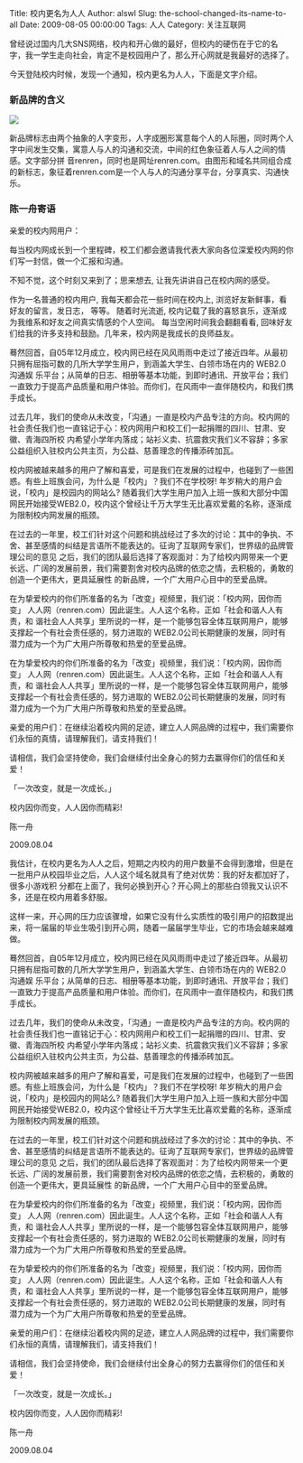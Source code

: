 Title: 校内更名为人人
Author: alswl
Slug: the-school-changed-its-name-to-all
Date: 2009-08-05 00:00:00
Tags: 人人
Category: 关注互联网

曾经说过国内几大SNS网络，校内和开心做的最好，但校内的硬伤在于它的名字，我一学生走向社会，肯定不是校园用户了，那么开心网就是我最好的选择了。

今天登陆校内时候，发现一个通知，校内更名为人人，下面是文字介绍。

### 新品牌的含义

![](http://s.xnimg.cn/100800/marksfine/images/renren_logo.png)

新品牌标志由两个抽象的人字变形，人字成圈形寓意每个人的人际圈，同时两个人字中间发生交集，寓意人与人的沟通和交流，中间的红色象征着人与人之间的情感。文字部分拼
音renren，同时也是网址renren.com。由图形和域名共同组合成的新标志，象征着renren.com是一个人与人的沟通分享平台，分享真实、沟通快乐。

### 陈一舟寄语

亲爱的校内网用户：

每当校内网成长到一个里程碑，校工们都会邀请我代表大家向各位深爱校内网的你们写一封信，做一个汇报和沟通。

不知不觉，这个时刻又来到了；思来想去, 让我先讲讲自己在校内网的感受。

作为一名普通的校内用户, 我每天都会花一些时间在校内上, 浏览好友新鲜事，看好友的留言，发日志， 等等。 随着时光流逝,
校内记载了我的喜怒哀乐，逐渐成为我维系和好友之间真实情感的个人空间。 每当空闲时间我会翻翻看看,
回味好友们给我的许多支持和鼓励。几年来，校内网是我成长的良师益友。

蓦然回首，自05年12月成立，校内网已经在风风雨雨中走过了接近四年。从最初只拥有屈指可数的几所大学学生用户，到涵盖大学生、白领市场在内的 WEB2.0沟通娱
乐平台；从简单的日志、相册等基本功能，到即时通讯、开放平台；我们一直致力于提高产品质量和用户体验。而你们，在风雨中一直伴随校内，和我们携手成长。

过去几年，我们的使命从未改变，「沟通」一直是校内产品专注的方向。校内网的社会责任我们也一直铭记于心：校内网用户和校工们一起捐赠的四川、甘肃、安徽、青海四所校
内希望小学年内落成；站衫义卖、抗震救灾我们义不容辞；多家公益组织入驻校内公共主页，为公益、慈善理念的传播添砖加瓦。

校内网被越来越多的用户了解和喜爱，可是我们在发展的过程中，也碰到了一些困惑。有些上班族会问，为什么是「校内」？我们不在学校呀!
年岁稍大的用户会说，「校内」是校园内的网站么?
随着我们大学生用户加入上班一族和大部分中国网民开始接受WEB2.0，校内这个曾经让千万大学生无比喜欢爱戴的名称，逐渐成为限制校内网发展的瓶颈。

在过去的一年里，校工们针对这个问题和挑战经过了多次的讨论：其中的争执、不舍、甚至感情的纠结是言语所不能表达的。征询了互联网专家们，世界级的品牌管理公司的意见
之后，我们的团队最后选择了客观面对：为了给校内网带来一个更长远、广阔的发展前景，我们需要割舍对校内品牌的依恋之情，去积极的，勇敢的创造一个更伟大，更具延展性
的新品牌，一个广大用户心目中的至爱品牌。

在为挚爱校内的你们所准备的名为「改变」视频里，我们说：「校内网，因你而变」 人人网（renren.com）因此诞生。人人这个名称，正如「社会和谐人人有责，和
谐社会人人共享」里所说的一样，是一个能够包容全体互联网用户，能够支撑起一个有社会责任感的，努力进取的
WEB2.0公司长期健康的发展，同时有潜力成为一个为广大用户所尊敬和热爱的至爱品牌。

在为挚爱校内的你们所准备的名为「改变」视频里，我们说：「校内网，因你而变」 人人网（renren.com）因此诞生。人人这个名称，正如「社会和谐人人有责，和
谐社会人人共享」里所说的一样，是一个能够包容全体互联网用户，能够支撑起一个有社会责任感的，努力进取的
WEB2.0公司长期健康的发展，同时有潜力成为一个为广大用户所尊敬和热爱的至爱品牌。

亲爱的用户们：在继续沿着校内网的足迹，建立人人网品牌的过程中，我们需要你们永恒的真情，请理解我们，请支持我们！

请相信，我们会坚持使命，我们会继续付出全身心的努力去赢得你们的信任和关爱！

「一次改变，就是一次成长。」

校内因你而变，人人因你而精彩!

陈一舟

2009.08.04

我估计，在校内更名为人人之后，短期之内校内的用户数量不会得到激增，但是在一批用户从校园毕业之后，人人这个域名就具有了绝对优势：我的好友都加好了，很多小游戏积
分都在上面了，我何必换到开心？开心网上的那些白领我又认识不多，还是在校内用着多舒服。

这样一来，开心网的压力应该骤增，如果它没有什么实质性的吸引用户的招数提出来，将一届届的毕业生吸引到开心网，随着一届届学生毕业，它的市场会越来越难做。

蓦然回首，自05年12月成立，校内网已经在风风雨雨中走过了接近四年。从最初只拥有屈指可数的几所大学学生用户，到涵盖大学生、白领市场在内的 WEB2.0沟通娱
乐平台；从简单的日志、相册等基本功能，到即时通讯、开放平台；我们一直致力于提高产品质量和用户体验。而你们，在风雨中一直伴随校内，和我们携手成长。

过去几年，我们的使命从未改变，「沟通」一直是校内产品专注的方向。校内网的社会责任我们也一直铭记于心：校内网用户和校工们一起捐赠的四川、甘肃、安徽、青海四所校
内希望小学年内落成；站衫义卖、抗震救灾我们义不容辞；多家公益组织入驻校内公共主页，为公益、慈善理念的传播添砖加瓦。

校内网被越来越多的用户了解和喜爱，可是我们在发展的过程中，也碰到了一些困惑。有些上班族会问，为什么是「校内」？我们不在学校呀!
年岁稍大的用户会说，「校内」是校园内的网站么?
随着我们大学生用户加入上班一族和大部分中国网民开始接受WEB2.0，校内这个曾经让千万大学生无比喜欢爱戴的名称，逐渐成为限制校内网发展的瓶颈。

在过去的一年里，校工们针对这个问题和挑战经过了多次的讨论：其中的争执、不舍、甚至感情的纠结是言语所不能表达的。征询了互联网专家们，世界级的品牌管理公司的意见
之后，我们的团队最后选择了客观面对：为了给校内网带来一个更长远、广阔的发展前景，我们需要割舍对校内品牌的依恋之情，去积极的，勇敢的创造一个更伟大，更具延展性
的新品牌，一个广大用户心目中的至爱品牌。

在为挚爱校内的你们所准备的名为「改变」视频里，我们说：「校内网，因你而变」 人人网（renren.com）因此诞生。人人这个名称，正如「社会和谐人人有责，和
谐社会人人共享」里所说的一样，是一个能够包容全体互联网用户，能够支撑起一个有社会责任感的，努力进取的
WEB2.0公司长期健康的发展，同时有潜力成为一个为广大用户所尊敬和热爱的至爱品牌。

在为挚爱校内的你们所准备的名为「改变」视频里，我们说：「校内网，因你而变」 人人网（renren.com）因此诞生。人人这个名称，正如「社会和谐人人有责，和
谐社会人人共享」里所说的一样，是一个能够包容全体互联网用户，能够支撑起一个有社会责任感的，努力进取的
WEB2.0公司长期健康的发展，同时有潜力成为一个为广大用户所尊敬和热爱的至爱品牌。

亲爱的用户们：在继续沿着校内网的足迹，建立人人网品牌的过程中，我们需要你们永恒的真情，请理解我们，请支持我们！

请相信，我们会坚持使命，我们会继续付出全身心的努力去赢得你们的信任和关爱！

「一次改变，就是一次成长。」

校内因你而变，人人因你而精彩!

陈一舟

2009.08.04


